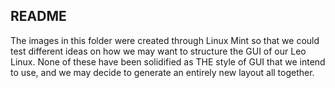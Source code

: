 ## README

The images in this folder were created through Linux Mint so that we could test different ideas on how we may want to structure the GUI of our Leo Linux.
None of these have been solidified as THE style of GUI that we intend to use, and we may decide to generate an entirely new layout all together.
